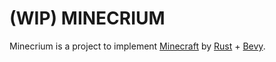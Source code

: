 # (WIP) MINECRIUM

Minecrium is a project to implement [Minecraft](https://minecraft.net) by [Rust](https://www.rust-lang.org/) + [Bevy](https://bevyengine.org/).
